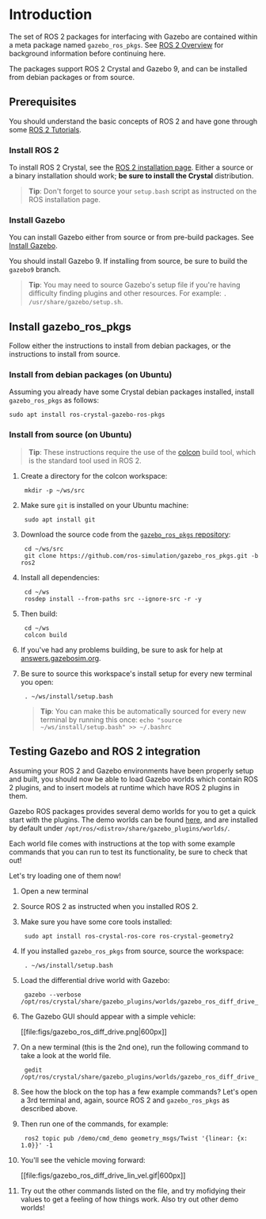 # Introduction

The set of ROS 2 packages for interfacing with Gazebo are contained within a
meta package named `gazebo_ros_pkgs`.
See
[ROS 2 Overview](http://gazebosim.org/tutorials/?tut=ros2_overview)
for background information before continuing here.

The packages support ROS 2 Crystal and Gazebo 9, and can be installed from
debian packages or from source.

## Prerequisites

You should understand the basic concepts of ROS 2 and have gone through some
[ROS 2 Tutorials](https://index.ros.org/doc/ros2/Tutorials).

### Install ROS 2

To install ROS 2 Crystal, see the
[ROS 2 installation page](https://index.ros.org/doc/ros2/Installation).
Either a source or a binary installation should work; **be sure to install the
Crystal** distribution.

> **Tip**: Don't forget to source your `setup.bash` script as instructed
  on the ROS installation page.

### Install Gazebo

You can install Gazebo either from source or from pre-build packages. See
[Install Gazebo](http://gazebosim.org/tutorials?cat=install).

You should install Gazebo 9. If installing from source, be sure to build the
`gazebo9` branch.

> **Tip**: You may need to source Gazebo's setup file if you're having difficulty
finding plugins and other resources. For example: `. /usr/share/gazebo/setup.sh`.

## Install gazebo\_ros\_pkgs

Follow either the instructions to install from debian packages, or the
instructions to install from source.

### Install from debian packages (on Ubuntu)

Assuming you already have some Crystal debian packages installed, install
`gazebo_ros_pkgs` as follows:

    sudo apt install ros-crystal-gazebo-ros-pkgs

### Install from source (on Ubuntu)

> **Tip**: These instructions require the use of the
  [colcon](https://colcon.readthedocs.io/en/released/) build tool, which is the
  standard tool used in ROS 2.

1. Create a directory for the colcon workspace:

        mkdir -p ~/ws/src

1. Make sure `git` is installed on your Ubuntu machine:

        sudo apt install git

1. Download the source code from the [`gazebo_ros_pkgs` repository](https://github.com/ros-simulation/gazebo_ros_pkgs):

        cd ~/ws/src
        git clone https://github.com/ros-simulation/gazebo_ros_pkgs.git -b ros2

1. Install all dependencies:

        cd ~/ws
        rosdep install --from-paths src --ignore-src -r -y

1. Then build:

        cd ~/ws
        colcon build

1. If you've had any problems building, be sure to ask for help at
   [answers.gazebosim.org](http://answers.gazebosim.org/questions/).

1. Be sure to source this workspace's install setup for every new terminal
   you open:

        . ~/ws/install/setup.bash

    > **Tip**: You can make this be automatically sourced for every new terminal
      by running this once: `echo "source ~/ws/install/setup.bash" >> ~/.bashrc`

## Testing Gazebo and ROS 2 integration

Assuming your ROS 2 and Gazebo environments have been properly setup and built,
you should now be able to load Gazebo worlds which contain ROS 2 plugins, and to
insert models at runtime which have ROS 2 plugins in them.

Gazebo ROS packages provides several demo worlds for you to get a quick start
with the plugins. The demo worlds can be found
[here](https://github.com/ros-simulation/gazebo_ros_pkgs/tree/ros2/gazebo_plugins/worlds), and are installed by default under
`/opt/ros/<distro>/share/gazebo_plugins/worlds/`.

Each world file comes with instructions at the top with some example commands
that you can run to test its functionality, be sure to check that out!

Let's try loading one of them now!

1. Open a new terminal

1. Source  ROS 2 as instructed when you installed ROS 2.

1. Make sure you have some core tools installed:

        sudo apt install ros-crystal-ros-core ros-crystal-geometry2

1. If you installed `gazebo_ros_pkgs` from source, source the workspace:

        . ~/ws/install/setup.bash

1. Load the differential drive world with Gazebo:

        gazebo --verbose /opt/ros/crystal/share/gazebo_plugins/worlds/gazebo_ros_diff_drive_demo.world

1. The Gazebo GUI should appear with a simple vehicle:

    [[file:figs/gazebo_ros_diff_drive.png|600px]]

1. On a new terminal (this is the 2nd one), run the following command to take a
   look at the world file.

        gedit /opt/ros/crystal/share/gazebo_plugins/worlds/gazebo_ros_diff_drive_demo.world

1. See how the block on the top has a few example commands? Let's open a 3rd
   terminal and, again, source ROS 2 and `gazebo_ros_pkgs` as described above.

1. Then run one of the commands, for example:

        ros2 topic pub /demo/cmd_demo geometry_msgs/Twist '{linear: {x: 1.0}}' -1

1. You'll see the vehicle moving forward:

    [[file:figs/gazebo_ros_diff_drive_lin_vel.gif|600px]]

1. Try out the other commands listed on the file, and try mofidying their
   values to get a feeling of how things work. Also try out other demo worlds!

